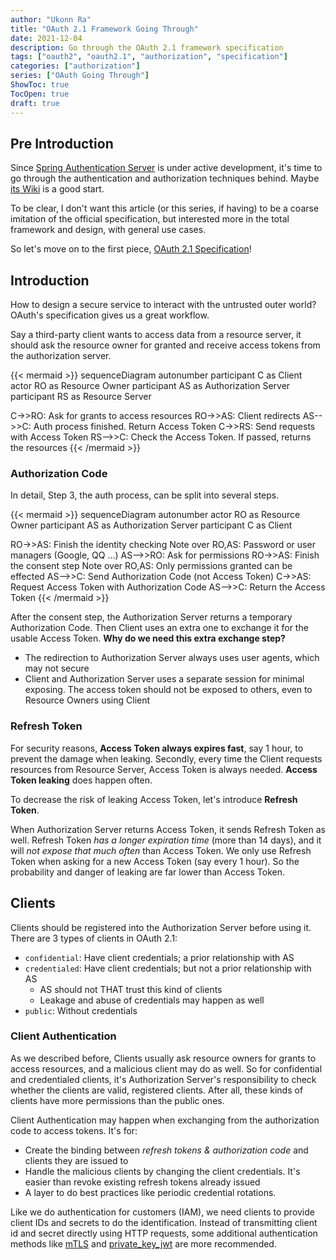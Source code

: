 ```yaml
---
author: "Ukonn Ra"
title: "OAuth 2.1 Framework Going Through"
date: 2021-12-04
description: Go through the OAuth 2.1 framework specification
tags: ["oauth2", "oauth2.1", "authorization", "specification"]
categories: ["authorization"]
series: ["OAuth Going Through"]
ShowToc: true
TocOpen: true
draft: true
---
```


## Pre Introduction

Since [Spring Authentication Server](https://github.com/spring-projects/spring-authorization-server) is under active development, it's time to go through the authentication and authorization techniques behind. Maybe [its Wiki](https://github.com/spring-projects/spring-authorization-server/wiki/OAuth-2.0-Specifications) is a good start.

To be clear, I don't want this article (or this series, if having) to be a coarse imitation of the official specification, but interested more in the total framework and design, with general use cases.

So let's move on to the first piece, [OAuth 2.1 Specification](https://datatracker.ietf.org/doc/html/draft-ietf-oauth-v2-1-04)!

## Introduction

How to design a secure service to interact with the untrusted outer world? OAuth's specification gives us a great workflow.

Say a third-party client wants to access data from a resource server, it should ask the resource owner for granted and receive access tokens from the authorization server.

{{< mermaid >}}
sequenceDiagram
  autonumber
  participant C as Client
  actor RO as Resource Owner
  participant AS as Authorization Server
  participant RS as Resource Server

  C->>RO: Ask for grants to access resources
  RO->>AS: Client redirects
  AS-->>C: Auth process finished. Return Access Token
  C->>RS: Send requests with Access Token
  RS-->>C: Check the Access Token. If passed, returns the resources
{{< /mermaid >}}

### Authorization Code

In detail, Step 3, the auth process, can be split into several steps.

{{< mermaid >}}
sequenceDiagram
  autonumber
  actor RO as Resource Owner
  participant AS as Authorization Server
  participant C as Client

  RO->>AS: Finish the identity checking
  Note over RO,AS: Password or user managers (Google, QQ ...)
  AS-->>RO: Ask for permissions
  RO->>AS: Finish the consent step
  Note over RO,AS: Only permissions granted can be effected
  AS-->>C: Send Authorization Code (not Access Token)
  C->>AS: Request Access Token with Authorization Code
  AS-->>C: Return the Access Token
{{< /mermaid >}}

After the consent step, the Authorization Server returns a temporary Authorization Code. Then Client uses an extra one to exchange it for the usable Access Token. **Why do we need this extra exchange step?**

* The redirection to Authorization Server always uses user agents, which may not secure
* Client and Authorization Server uses a separate session for minimal exposing. The access token should not be exposed to others, even to Resource Owners using Client

### Refresh Token

For security reasons, **Access Token always expires fast**, say 1 hour, to prevent the damage when leaking. Secondly, every time the Client requests resources from Resource Server, Access Token is always needed. **Access Token leaking** does happen often.

To decrease the risk of leaking Access Token, let's introduce **Refresh Token**.

When Authorization Server returns Access Token, it sends Refresh Token as well. Refresh Token _has a longer expiration time_ (more than 14 days), and it will _not expose that much often_ than Access Token. We only use Refresh Token when asking for a new Access Token (say every 1 hour). So the probability and danger of leaking are far lower than Access Token.

## Clients

Clients should be registered into the Authorization Server before using it. There are 3 types of clients in OAuth 2.1:

* `confidential`: Have client credentials; a prior relationship with AS
* `credentialed`: Have client credentials; but not a prior relationship with AS
  * AS should not THAT trust this kind of clients
  * Leakage and abuse of credentials may happen as well
* `public`: Without credentials

### Client Authentication

As we described before, Clients usually ask resource owners for grants to access resources, and a malicious client may do as well. So for confidential and credentialed clients, it's Authorization Server's responsibility to check whether the clients are valid, registered clients. After all, these kinds of clients have more permissions than the public ones.

Client Authentication may happen when exchanging from the authorization code to access tokens. It's for:

* Create the binding between _refresh tokens & authorization code_ and clients they are issued to
* Handle the malicious clients by changing the client credentials. It's easier than revoke existing refresh tokens already issued
* A layer to do best practices like periodic credential rotations.

Like we do authentication for customers (IAM), we need clients to provide client IDs and secrets to do the identification. Instead of transmitting client id and secret directly using HTTP requests, some additional authentication methods like [mTLS](https://datatracker.ietf.org/doc/html/rfc8705) and [private_key_jwt](https://datatracker.ietf.org/doc/html/draft-ietf-oauth-v2-1-04#ref-OpenID) are more recommended.
